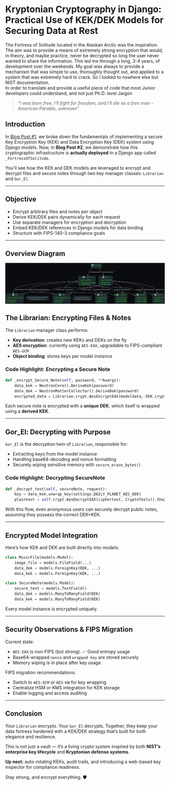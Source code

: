 # Kryptonian Cryptography in Django: Practical Use of KEK/DEK Models for Securing Data at Rest

The Fortress of Solitude located in the Alaskan Arctic was the inspiration.  The aim was to 
provide a means of extremely strong encryption that would, in theory, and maybe practice, never be decrypted
so long the user never wanted to share the information.  This led me through a long, 3-4 years, of development over
the weekends.  My goal was always to provide a mechanism that was simple to use, thoroughly thought out, and applied to
a system that was extremely hard to crack. So I looked to nowhere else but NIST documentation.  
In order to translate and provide a useful piece of code that most Junior developers could understand, and not just Ph.D. level Jargon


> _“I was born free, I'll fight for freedom, and I'll die as a free man - American Parable, unknown”_
## Introduction

In [Blog Post #1](./05-03-2025_FortressOfSolitude_Encryption.md), we broke down the fundamentals of implementing a secure Key Encryption Key (KEK) and Data Encryption Key (DEK) system using Django models. Now, in **Blog Post #2**, we demonstrate how this cryptographic infrastructure is **actually deployed** in a Django app called `_FortressOfSolitude`.

You'll see how the KEK and DEK models are leveraged to encrypt and decrypt files and secure notes through two key manager classes: `Librarian` and `Gor_El`.

---

## Objective

- Encrypt arbitrary files and notes per object  
- Derive KEK/DEK pairs dynamically for each request  
- Use separate managers for encryption and decryption  
- Embed KEK/DEK references in Django models for data binding  
- Structure with FIPS-140-3 compliance goals  

---

## Overview Diagram
![UML Class Diagram](./gor_el_and_librarian_diagram.png)

## The Librarian: Encrypting Files & Notes

The `Librarian` manager class performs:

- **Key derivation**: creates new KEKs and DEKs on the fly  
- **AES encryption**: currently using `AES-EAX`, upgradable to FIPS-compliant `AES-GCM`  
- **Object binding**: stores keys per model instance  

### Code Highlight: Encrypting a Secure Note

```python
def _encrypt_Secure_Note(self, password, **kwargs):
    data_kek = NeutronCore().DeriveKek(password)
    data_dek = NeutronMatterCollector().DeriveDek(password)
    encrypted_data = Librarian.crypt.AesEncryptEAX(modeldata, DEK.crypto.Sha256(key))
```

Each secure note is encrypted with a **unique DEK**, which itself is wrapped using a **derived KEK**.

---

## Gor_El: Decrypting with Purpose

`Gor_El` is the decryption twin of `Librarian`, responsible for:

- Extracting keys from the model instance  
- Handling base64-decoding and nonce formatting  
- Securely wiping sensitive memory with `secure_erase_bytes()`  

### Code Highlight: Decrypting SecureNote

```python
def _decrypt_text(self, secureNote, request):
    key = data_kek.unwrap_key(settings.DAILY_PLANET_AES_DEK)
    plaintext = self.crypt.AesDecryptEAX(ciphertext, CryptoTools().Sha256(key))
```

With this flow, even anonymous users can securely decrypt public notes, assuming they possess the correct DEK+KEK.

---

## Encrypted Model Integration

Here’s how KEK and DEK are built directly into models:

```python
class MusicFile(models.Model):
    image_file = models.FileField(...)
    data_dek = models.ForeignKey(DEK, ...)
    data_kek = models.ForeignKey(KEK, ...)
```

```python
class SecureNote(models.Model):
    secure_text = models.TextField()
    data_dek = models.ManyToManyField(DEK)
    data_kek = models.ManyToManyField(KEK)
```

Every model instance is encrypted uniquely.

---

## Security Observations & FIPS Migration

Current state:
- `AES-EAX` is non-FIPS (but strong). ✅ Good entropy usage  
- Base64-wrapped `nonce` and `wrapped key` are stored securely  
- Memory wiping is in place after key usage  

FIPS migration recommendations:
- Switch to `AES-GCM` or `AES-KW` for key wrapping  
- Centralize HSM or KMS integration for KEK storage  
- Enable logging and access auditing  

---

## Conclusion

Your `Librarian` encrypts. Your `Gor_El` decrypts. Together, they keep your data fortress hardened with a KEK/DEK strategy that’s built for both elegance and resilience.

This is not just a vault — it’s a living crypto system inspired by both **NIST’s enterprise key lifecycle** and **Kryptonian defense systems**.

**Up next:** auto-rotating KEKs, audit trails, and introducing a web-based key inspector for compliance readiness.

Stay strong, and encrypt everything. 🛡️
